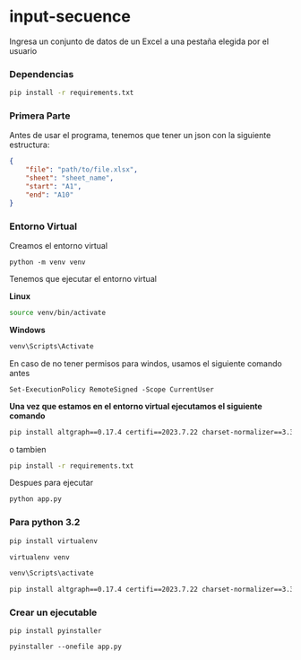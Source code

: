 # input-secuence
Ingresa un conjunto de datos de un Excel a una pestaña elegida por el usuario

### Dependencias

```bash
pip install -r requirements.txt
```

### Primera Parte

Antes de usar el programa, tenemos que tener un json con la siguiente estructura:

```json
{
    "file": "path/to/file.xlsx",
    "sheet": "sheet_name",
    "start": "A1",
    "end": "A10"
}
```

### Entorno Virtual

Creamos el entorno virtual

```
python -m venv venv
```

Tenemos que ejecutar el entorno virtual

**Linux**
```bash
source venv/bin/activate
```

**Windows**
```bash
venv\Scripts\Activate
```

En caso de no tener permisos para windos, usamos el siguiente comando antes

```
Set-ExecutionPolicy RemoteSigned -Scope CurrentUser
```


**Una vez que estamos en el entorno virtual ejecutamos el siguiente comando**

```bash
pip install altgraph==0.17.4 certifi==2023.7.22 charset-normalizer==3.3.1 docopt==0.6.2 EasyProcess==1.1 entrypoint2==1.1 et-xmlfile==1.1.0 idna==3.4 MouseInfo==0.1.3 mss==9.0.1 numpy==1.26.1 openpyxl==3.1.2 packaging==23.2 pandas==2.1.1 pefile==2023.2.7 pipreqs==0.4.13 PyAutoGUI==0.9.54 PyGetWindow==0.0.9 pyinstaller==6.1.0 pyinstaller-hooks-contrib==2023.10 PyMsgBox==1.0.9 pyperclip==1.8.2 PyRect==0.2.0 pyscreenshot==3.1 PyScreeze==0.1.29 python-dateutil==2.8.2 pytweening==1.0.7 pytz==2023.3.post1 pywin32-ctypes==0.2.2 requests==2.31.0 setuptools==68.2.2 six==1.16.0 tzdata==2023.3 urllib3==2.0.7 yarg==0.1.9
```

o tambien

```bash
pip install -r requirements.txt
```


Despues para ejecutar

```bash
python app.py
```

### Para python 3.2

```bash
pip install virtualenv
```

```bash
virtualenv venv
```

```bash
venv\Scripts\activate
```

```bash
pip install altgraph==0.17.4 certifi==2023.7.22 charset-normalizer==3.3.1 docopt==0.6.2 EasyProcess==1.1 entrypoint2==1.1 et-xmlfile==1.1.0 idna==3.4 MouseInfo==0.1.3 mss==9.0.1 numpy==1.26.1 openpyxl==3.1.2 packaging==23.2 pandas==2.1.1 pefile==2023.2.7 pipreqs==0.4.13 PyAutoGUI==0.9.54 PyGetWindow==0.0.9 pyinstaller==6.1.0 pyinstaller-hooks-contrib==2023.10 PyMsgBox==1.0.9 pyperclip==1.8.2 PyRect==0.2.0 pyscreenshot==3.1 PyScreeze==0.1.29 python-dateutil==2.8.2 pytweening==1.0.7 pytz==2023.3.post1 pywin32-ctypes==0.2.2 requests==2.31.0 setuptools==68.2.2 six==1.16.0 tzdata==2023.3 urllib3==2.0.7 yarg==0.1.9
```

### Crear un ejecutable

```
pip install pyinstaller
```

```
pyinstaller --onefile app.py
```
